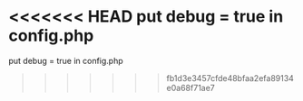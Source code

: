 <<<<<<< HEAD
put debug = true in config.php
=======
put debug = true in config.php
>>>>>>> fb1d3e3457cfde48bfaa2efa89134e0a68f71ae7
